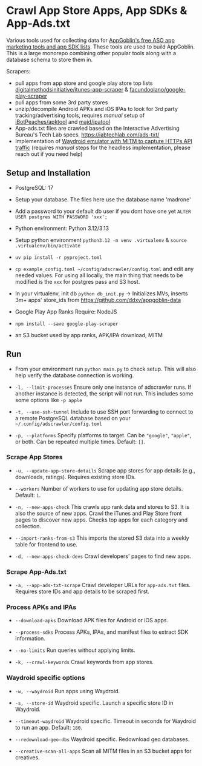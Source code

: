 # Crawl App Store Apps, App SDKs & App-Ads.txt

Various tools used for collecting data for [AppGoblin's free ASO app marketing tools and app SDK lists](https://appgoblin.info). These tools are used to build AppGoblin. This is a large monorepo combining other popular tools along with a database schema to store them in.

Scrapers:

- pull apps from app store and google play store top lists [digitalmethodsinitiative/itunes-app-scraper](https://github.com/digitalmethodsinitiative/itunes-app-scraper) & [facundoolano/google-play-scraper](https://github.com/facundoolano/google-play-scraper)
- pull apps from some 3rd party stores
- unzip/decompile Android APKs and iOS IPAs to look for 3rd party tracking/advertising tools, requires _manual_ setup of [iBotPeaches/apktool](https://github.com/iBotPeaches/Apktool) and [majd/ipatool](https://github.com/majd/ipatool/)
- App-ads.txt files are crawled based on the Interactive Advertising Bureau's Tech Lab specs. https://iabtechlab.com/ads-txt/
- Implementation of [Waydroid emulator with MITM to capture HTTPs API traffic](https://github.com/ddxv/mobile-network-traffic) (requires _manual_ steps for the headless implementation, please reach out if you need help)

## Setup and Installation

- PostgreSQL: 17
- Setup your database. The files here use the database name 'madrone'
- Add a password to your default db user if you dont have one yet `ALTER USER postgres WITH PASSWORD 'xxx';`

- Python environment: Python 3.12/3.13
- Setup python environment `python3.12 -m venv .virtualenv` & `source .virtualenv/bin/activate`
- `uv pip install -r pyproject.toml`
- `cp example_config.toml ~/config/adscrawler/config.toml` and edit any needed values. For using all locally, the main thing that needs to be modified is the `xxx` for postgres pass and S3 host.
- In your virtualenv, init db `python db_init.py` -> Initializes MVs, inserts 3m+ apps' store_ids from https://github.com/ddxv/appgoblin-data

- Google Play App Ranks Require: NodeJS
- `npm install --save google-play-scraper`

- an S3 bucket used by app ranks, APK/IPA download, MITM

## Run

- From your environment run `python main.py` to check setup. This will also help verify the database connection is working.

- `-l, --limit-processes` Ensure only one instance of adscrawler runs. If another instance is detected, the script will not run. This includes some some options like `-p apple`

- `-t, --use-ssh-tunnel` Include to use SSH port forwarding to connect to a remote PostgreSQL database based on your `~/.config/adscrawler/config.toml`

- `-p, --platforms` Specify platforms to target. Can be `"google"`, `"apple"`, or both. Can be repeated multiple times. Default: `[]`.

### Scrape App Stores

- `-u, --update-app-store-details` Scrape app stores for app details (e.g., downloads, ratings). Requires existing store IDs.

- `--workers` Number of workers to use for updating app store details. Default: `1`.

- `-n, --new-apps-check` This crawls app rank data and stores to S3. It is also the source of new apps. Crawl the iTunes and Play Store front pages to discover new apps. Checks top apps for each category and collection.

- `--import-ranks-from-s3` This imports the stored S3 data into a weekly table for frontend to use.

- `-d, --new-apps-check-devs` Crawl developers' pages to find new apps.

### Scrape App-Ads.txt

- `-a, --app-ads-txt-scrape` Crawl developer URLs for `app-ads.txt` files. Requires store IDs and app details to be scraped first.

### Process APKs and IPAs

- `--download-apks` Download APK files for Android or iOS apps.

- `--process-sdks` Process APKs, IPAs, and manifest files to extract SDK information.

- `--no-limits` Run queries without applying limits.

- `-k, --crawl-keywords` Crawl keywords from app stores.

### Waydroid specific options

- `-w, --waydroid` Run apps using Waydroid.

- `-s, --store-id` Waydroid specific. Launch a specific store ID in Waydroid.

- `--timeout-waydroid` Waydroid specific. Timeout in seconds for Waydroid to run an app. Default: `180`.

- `--redownload-geo-dbs` Waydroid specific. Redownload geo databases.

- `--creative-scan-all-apps` Scan all MITM files in an S3 bucket apps for creatives.
